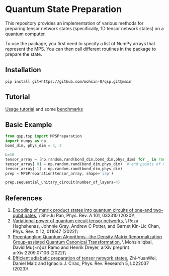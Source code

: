 # Quantum State Preparation

This repository provides an implementation of various methods for preparing tensor network states (specifically, 1D tensor network states) on a quantum computer. 

To use the package, you first need to specify a list of NumPy arrays that represent the MPS. You can then 
call different routines in the package to prepare the state.

## Installation
```
pip install git+https://github.com/mohsin-0/qsp.git@main
```

## Tutorial
[Usage tutorial](https://github.com/mohsin-0/qsp/blob/main/examples/state_prep_examples.ipynb) and some [benchmarks](https://github.com/mohsin-0/qsp/blob/main/examples/benchmarks.ipynb)


## Basic Example

```python
from qsp.tsp import MPSPreparation
import numpy as np
bond_dim, phys_dim = 4, 2

L=10
tensor_array = [np.random.rand(bond_dim,bond_dim,phys_dim) for _ in range(L)]
tensor_array[ 0] = np.random.rand(bond_dim,phys_dim)  # end points of mps
tensor_array[-1] = np.random.rand(bond_dim,phys_dim)
prep = MPSPreparation(tensor_array, shape='lrp')

prep.sequential_unitary_circuit(number_of_layers=4)
```

## References
1. [Encoding of matrix product states into quantum circuits of one-and two-qubit gates](), \ Shi-Ju Ran, Phys. Rev. A 101, 032310 \(2020\)\
2. [Variational power of quantum circuit tensor networks](), \ Reza Haghshenas,  Johnnie Gray, Andrew C Potter,  and Garnet Kin-Lic Chan, Phys. Rev. X 12, 011047 \(2022\)\
3. [Preentangling Quantum Algorithms--the Density Matrix Renormalization Group-assisted Quantum Canonical Transformation](), \ Mohsin Iqbal,  David Mu{\~n}oz Ramo and Henrik Dreyer, arXiv preprint arXiv:2209.07106 \(2022\)\
4. [Efficient adiabatic preparation of tensor network states](), Zhi-YuanWei, Daniel Malz and Ignacio J. Cirac, Phys. Rev. Research 5, L022037 \(2023\)\

